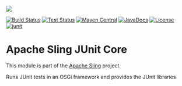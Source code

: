 [<img src="http://sling.apache.org/res/logos/sling.png"/>](http://sling.apache.org)

 [![Build Status](https://builds.apache.org/buildStatus/icon?job=sling-org-apache-sling-junit-core-1.8)](https://builds.apache.org/view/S-Z/view/Sling/job/sling-org-apache-sling-junit-core-1.8) [![Test Status](https://img.shields.io/jenkins/t/https/builds.apache.org/view/S-Z/view/Sling/job/sling-org-apache-sling-junit-core-1.8.svg)](https://builds.apache.org/view/S-Z/view/Sling/job/sling-org-apache-sling-junit-core-1.8/test_results_analyzer/) [![Maven Central](https://maven-badges.herokuapp.com/maven-central/org.apache.sling/org.apache.sling.junit.core/badge.svg)](http://search.maven.org/#search%7Cga%7C1%7Cg%3A%22org.apache.sling%22%20a%3A%22org.apache.sling.junit.core%22) [![JavaDocs](https://www.javadoc.io/badge/org.apache.sling/org.apache.sling.junit.core.svg)](https://www.javadoc.io/doc/org.apache.sling/org.apache.sling.junit.core) [![License](https://img.shields.io/badge/License-Apache%202.0-blue.svg)](https://www.apache.org/licenses/LICENSE-2.0) [![junit](https://sling.apache.org/badges/group-junit.svg)](https://github.com/apache/sling-aggregator/blob/master/docs/groups/junit.md)

# Apache Sling JUnit Core

This module is part of the [Apache Sling](https://sling.apache.org) project.

Runs JUnit tests in an OSGi framework and provides the JUnit libraries
